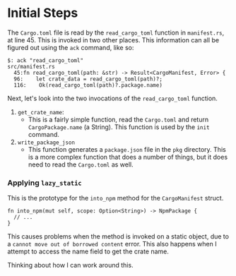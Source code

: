 # Initial Steps

The `Cargo.toml` file is read by the `read_cargo_toml` function in
`manifest.rs`, at line 45. This is invoked in two other places. This
information can all be figured out using the `ack` command, like so:

```
$: ack "read_cargo_toml"
src/manifest.rs
  45:fn read_cargo_toml(path: &str) -> Result<CargoManifest, Error> {
  96:    let crate_data = read_cargo_toml(path)?;
  116:    Ok(read_cargo_toml(path)?.package.name)
```

Next, let's look into the two invocations of the `read_cargo_toml` function.

1.  `get_crate_name`:
    *  This is a fairly simple function, read the `Cargo.toml` and return
       `CargoPackage.name` (a String). This function is used by the `init`
       command.
2.  `write_package_json`
    *  This function generates a `package.json` file in the `pkg` directory.
       This is a more complex function that does a number of things, but it
       does need to read the `Cargo.toml` as well.

### Applying `lazy_static`

This is the prototype for the `into_npm` method for the `CargoManifest` struct.

```
fn into_npm(mut self, scope: Option<String>) -> NpmPackage {
  // ...
}
```

This causes problems when the method is invoked on a static object, due to
a `cannot move out of borrowed content` error. This also happens when I
attempt to access the name field to get the crate name.

Thinking about how I can work around this.

